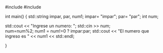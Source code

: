 #include <iostream>
#include <string>

int main()
{ 
 std::string impar, par, num1;
 impar= "impar";
 par= "par";
 int num;

 std::cout << "Ingrese un numero: ";
 std::cin >> num;  
 num=num%2;
 num1 = num!=0 ? impar:par;
 std::cout << "El numero que ingreso es " << num1 << std::endl;

}
